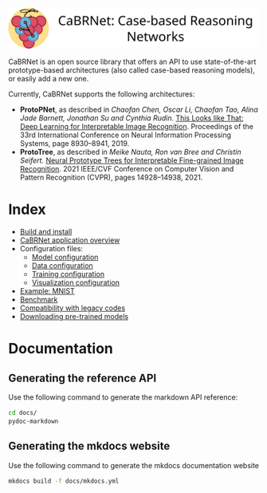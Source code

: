 ![cabrnet banner.svg](./logos/banner.svg)

CaBRNet is an open source library that offers an API to use state-of-the-art
prototype-based architectures (also called case-based reasoning models), or easily add a new one.

Currently, CaBRNet supports the following architectures:

- **ProtoPNet**, as described in *Chaofan Chen, Oscar Li, Chaofan Tao, Alina Jade Barnett,
Jonathan Su and Cynthia Rudin.* [This Looks like That: Deep Learning for Interpretable Image Recognition](https://proceedings.neurips.cc/paper_files/paper/2019/file/adf7ee2dcf142b0e11888e72b43fcb75-Paper.pdf). 
Proceedings of the 33rd International Conference on Neural Information Processing Systems, page 8930–8941, 2019.
- **ProtoTree**, as described in *Meike Nauta, Ron van Bree and Christin Seifert.* [Neural Prototype Trees for Interpretable Fine-grained Image
Recognition](https://openaccess.thecvf.com/content/CVPR2021/papers/Nauta_Neural_Prototype_Trees_for_Interpretable_Fine-Grained_Image_Recognition_CVPR_2021_paper.pdf). 
2021 IEEE/CVF Conference on Computer Vision and Pattern Recognition (CVPR), pages 14928–14938, 2021.

# Index
- [Build and install](manuals/install.md)
- [CaBRNet application overview](manuals/cabrnet.md)
- Configuration files:
    - [Model configuration](manuals/model.md)
    - [Data configuration](manuals/data.md)
    - [Training configuration](manuals/training.md)
    - [Visualization configuration](manuals/visualize.md)
- [Example: MNIST](manuals/mnist.md)
- [Benchmark](manuals/evaluation.md)
- [Compatibility with legacy codes](manuals/legacy.md)
- [Downloading pre-trained models](manuals/download.md)

# Documentation
## Generating the reference API
Use the following command to generate the markdown API reference:
```bash
cd docs/
pydoc-markdown
```
## Generating the mkdocs website
Use the following command to generate the mkdocs documentation website
```bash
mkdocs build -f docs/mkdocs.yml
```